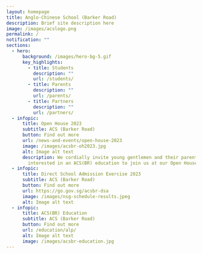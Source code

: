 ```yaml
---
layout: homepage
title: Anglo-Chinese School (Barker Road)
description: Brief site description here
image: /images/acslogo.png
permalink: /
notification: ""
sections:
  - hero:
      background: /images/hero-bg-5.gif
      key_highlights:
        - title: Students
          description: ""
          url: /students/
        - title: Parents
          description: ""
          url: /parents/
        - title: Partners
          description: ""
          url: /partners/
  - infopic:
      title: Open House 2023
      subtitle: ACS (Barker Road)
      button: Find out more
      url: /news-and-events/open-house-2023
      image: /images/acsbr-oh2023.jpg
      alt: Image alt text
      description: We cordially invite young gentlemen and their parents who are
        interested in an ACS(BR) education to join us at our Open House
  - infopic:
      title: Direct School Admission Exercise 2023
      subtitle: ACS (Barker Road)
      button: Find out more
      url: https://go.gov.sg/acsbr-dsa
      image: /images/nsg-schedule-results.jpeg
      alt: Image alt text
  - infopic:
      title: ACS(BR) Education
      subtitle: ACS (Barker Road)
      button: Find out more
      url: /education/alp/
      alt: Image alt text
      image: /images/acsbr-education.jpg
---
```

